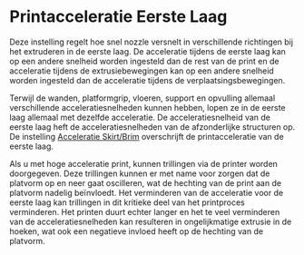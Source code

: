 Printacceleratie Eerste Laag
====
Deze instelling regelt hoe snel nozzle versnelt in verschillende richtingen bij het extruderen in de eerste laag. De acceleratie tijdens de eerste laag kan op een andere snelheid worden ingesteld dan de rest van de print en de acceleratie tijdens de extrusiebewegingen kan op een andere snelheid worden ingesteld dan de acceleratie tijdens de verplaatsingsbewegingen.

Terwijl de wanden, platformgrip, vloeren, support en opvulling allemaal verschillende acceleratiesnelheden kunnen hebben, lopen ze in de eerste laag allemaal met dezelfde acceleratie. De acceleratiesnelheid van de eerste laag heft de acceleratiesnelheden van de afzonderlijke structuren op. De instelling [Acceleratie Skirt/Brim](acceleration_skirt_brim.md) overschrijft de printacceleratie van de eerste laag.

Als u met hoge acceleratie print, kunnen trillingen via de printer worden doorgegeven. Deze trillingen kunnen er met name voor zorgen dat de platvorm op en neer gaat oscilleren, wat de hechting van de print aan de platvorm nadelig beïnvloedt. Het verminderen van de acceleratie voor de eerste laag kan trillingen in dit kritieke deel van het printproces verminderen. Het printen duurt echter langer en het te veel verminderen van de acceleratiesnelheden kan resulteren in ongelijkmatige extrusie in de hoeken, wat ook een negatieve invloed heeft op de hechting van de platvorm.